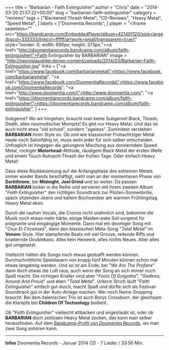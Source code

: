+++
title = "Barbarian - Faith Extinguisher"
author = "Chris"
date = "2014-03-20 21:57:22+00:00"
slug = "barbarian-faith-extinguisher"
category = "reviews"
tags = ["Blackened Thrash Metal", "CD-Reviews", "Heavy Metal", "Speed Metal", ]
labels = ["Doomentia Records", ]
player = "<iframe seamless=\"\" src=\"https://bandcamp.com/EmbeddedPlayer/album=421491120/size=large/bgcol=333333/linkcol=ffffff/artwork=small/transparent=true/\" style=\"border: 0; width: 690px; height: 373px;\"><a href=\"http://doomentiarecords.bandcamp.com/album/faith-extinguisher\">Faith Extinguisher by BARBARIAN</a></iframe>"
image = "http://necroslaughter.de/wp-content/uploads/2014/03/Barbarian-Faith-Extinguisher.jpg"
links = ["<a href=\"https://www.facebook.com/barbarianmetal\">https://www.facebook.com/barbarianmetal</a>", "<a href=\"https://www.facebook.com/DoomentiaRecords\">https://www.facebook.com/DoomentiaRecords</a>", "<a href=\"http://www.doomentia.com/\">http://www.doomentia.com/</a>", "<a href=\"https://doomentiarecords.bandcamp.com/album/faith-extinguisher\">https://doomentiarecords.bandcamp.com/album/faith-extinguisher</a>", ]
+++

Subgenre? Wo wir hingehen, braucht man keine Subgenre! Black, Thrash, Death, alles neumodischer Mumpitz! Es gibt nur Heavy Metal. Und das ist auch nicht etwa "old school", sondern "ageless". Zumindest verstehen **BARBARIAN** ihren Style so. Ob und wie klassischer Frühachtziger Metal heute noch Salonfähig ist, muss wohl jeder für sich selber entscheiden. Unfraglich ist hingegen die gelungene Mischung aus donnerndem Speed Metal, rockiger **Motorhead**-Attitüde, räudigem Black Metal der ersten Welle und einem Touch Ruhrpott-Thrash der frühen Tage. Oder einfach Heavy Metal!

Dass diese Rückbesinnung auf die Anfangsphase des extremen Metals immer wieder Bands beschäftigt, sieht man an der momentanen Phase von **Darkthrone**, bei **Midnight**, **Joel Grind** und so weiter. Da passen **BARBARIAN** locker in die Reihe und servieren mit ihrem zweiten Album "_Faith Extinguisher_" den richtigen Soundtrack zur Piloten-Sonnenbrille, spack sitzenden Jeans und kaltem Büchsenbier am warmen Frühlingstag. Heavy Metal eben.

Durch die rauhen Vocals, die Cronos nicht unähnlich sind, bekommt die Musik noch etwas mehr härte, einige Maiden-eske Soli sorgend für prägnante und eingängige Momente. Dann mal ein doomiger Song mit "_Crux Et Circenses_", dann den klassischen Meta-Song "_Total Metal_" im **Venom**-Style. Hier stampfende Beats mit viel Groove, reitende Riffs und knatternde Doublebass. Alles kein Hexwerk, alles nichts Neues. Aber alles gut umgesetzt.

Vielleicht hätten die Songs noch etwas gestrafft werden können. Durchschnittliche Spieldauern von knapp fünf Minuten können schon mal etwas langatmig werden. Und so ist am Ende, bei "_We Are The Profane_" dann doch etwas die Luft raus, auch wenn der Song an sich immer noch Spaß macht. Die richtigen Knaller sind aber "_Fools Of Golgotha_", "_Godless, Amoral And Proud_" und eben "_Total Metal_". Unterm Strich läuft "_Faith Extinguisher_" einfach gut durch, macht Spaß und dürfte sich als Festival-Soundtrack gut in der Auto-Anlage machen. Wer noch Name-Dropping braucht: Bei dem italenischen Trio ist auch Borys Crossburn, der gleichsam die Klampfe bei **Children Of Technology** bedient.

Ob "_Faith Extinguisher_" vielleicht altbacken und angestaubt ist, oder ob **BARBARIAN** doch zeitlosen Heavy Metal zocken, das kann man selber herausfinden. Auf dem <a href="https://doomentiarecords.bandcamp.com/album/faith-extinguisher">Bandcamp-Profil von _Doomentia Records_</a>, wo man zwei Song anhören kann.





---
**Infos**
Doomentia Records - Januar 2014
CD - 7 Lieder / 33:56 Min.
